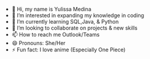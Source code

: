 - 👋 Hi, my name is Yulissa Medina 
- 👀 I’m interested in expanding my knowledge in coding
- 🌱 I’m currently learning SQL,Java, & Python 
- 💞️ I’m looking to collaborate on projects & new skills 
- 📫 How to reach me Outlook/Teams
- 😄 Pronouns: She/Her
- ⚡ Fun fact: I love anime (Especially One Piece) 

<!---
Yulissa-FMR/Yulissa-FMR is a ✨ special ✨ repository because its `README.md` (this file) appears on your GitHub profile.
You can click the Preview link to take a look at your changes.
--->
